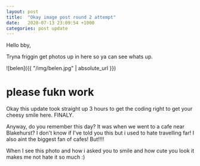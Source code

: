 ```yaml
---
layout: post
title:  "Okay image post round 2 attempt"
date:   2020-07-13 23:09:54 +1000
categories: post update
---
```

Hello bby,

Tryna friggin get photos up in here so ya can see whats up.

![belen]({{ "/img/belen.jpg" | absolute_url }})

# please fukn work #

Okay this update took straight up 3 hours to get the coding right to get your cheesy smile here. FINALY.

Anyway, do you remember this day? It was when we went to a cafe near Blakehurst? I don't know if I've told you this but i used to hate travelling far! I also aint the biggest fan of cafes! But!!!! 

When I see this photo and how i asked you to smile and how cute you look it makes me not hate it so much :)

<!---this is what helped me find the stupid solution) 
(https://stackoverflow.com/questions/48319765/image-not-showing-in-blog-made-using-jekyll-in-github) -->